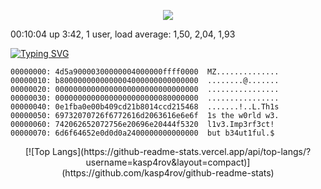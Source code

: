 <p align="center">
<img src="https://64.media.tumblr.com/e1c5da7500447ac51ab1661819d6f4b2/1a4296433cef4166-8b/s1280x1920/b8361cd88301da5372f86efff22d950c16dbed9b.gif" >

 00:10:04 up  3:42,  1 user,  load average: 1,50, 2,04, 1,93
 
[![Typing SVG](https://readme-typing-svg.demolab.com/?font=Fira+Code&pause=700&color=red&width=435&lines=kasparov@h3ll:~$%20xxd%20-g%20-p%20Po3m.exe)](https://git.io/typing-svg)

```hex
00000000: 4d5a90000300000004000000ffff0000  MZ..............
00000010: b8000000000000004000000000000000  ........@.......
00000020: 00000000000000000000000000000000  ................
00000030: 00000000000000000000000080000000  ................
00000040: 0e1fba0e00b409cd21b8014ccd215468  .......!..L.Th1s
00000050: 69732070726f6772616d2063616e6e6f  1s the w0rld w3. 
00000060: 742062652072756e20696e20444f5320  l1v3.Imp3rf3ct!
00000070: 6d6f64652e0d0d0a2400000000000000  but b34ut1ful.$
```
<center>
[![Top Langs](https://github-readme-stats.vercel.app/api/top-langs/?username=kasp4rov&layout=compact)](https://github.com/kasp4rov/github-readme-stats)
</center>
